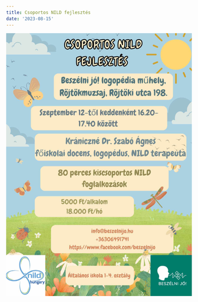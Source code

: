 ```yaml
---
title: Csoportos NILD fejlesztés
date: '2023-08-15'
---
```

![Csoportos NILD fejlesztés](/images/csoportos_nild_fejlesztes.jpg)
